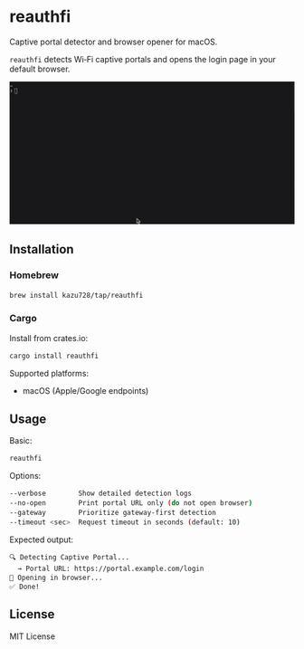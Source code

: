 # reauthfi

Captive portal detector and browser opener for macOS.

`reauthfi` detects Wi‑Fi captive portals and opens the login page in your default browser.

![Demo](./assets/demo.gif)

## Installation

### Homebrew

```bash
brew install kazu728/tap/reauthfi
```

### Cargo

Install from crates.io:

```bash
cargo install reauthfi
```

Supported platforms:

- macOS (Apple/Google endpoints)

## Usage

Basic:

```bash
reauthfi
```

Options:

```bash
--verbose        Show detailed detection logs
--no-open        Print portal URL only (do not open browser)
--gateway        Prioritize gateway-first detection
--timeout <sec>  Request timeout in seconds (default: 10)
```

Expected output:

```text
🔍 Detecting Captive Portal...
  → Portal URL: https://portal.example.com/login
📱 Opening in browser...
✅ Done!
```

## License

MIT License
